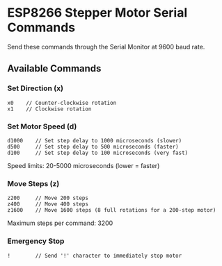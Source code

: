 # ESP8266 Stepper Motor Serial Commands

Send these commands through the Serial Monitor at 9600 baud rate.

## Available Commands

### Set Direction (x)
```
x0    // Counter-clockwise rotation
x1    // Clockwise rotation
```

### Set Motor Speed (d)
```
d1000    // Set step delay to 1000 microseconds (slower)
d500     // Set step delay to 500 microseconds (faster)
d100     // Set step delay to 100 microseconds (very fast)
```
Speed limits: 20-5000 microseconds (lower = faster)

### Move Steps (z)
```
z200     // Move 200 steps
z400     // Move 400 steps
z1600    // Move 1600 steps (8 full rotations for a 200-step motor)
```
Maximum steps per command: 3200

### Emergency Stop
```
!        // Send '!' character to immediately stop motor
```